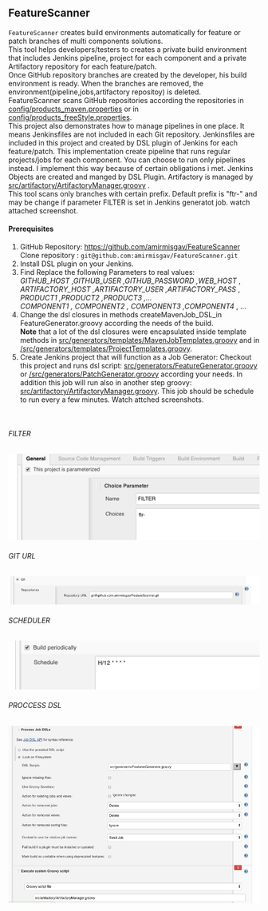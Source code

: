 ## FeatureScanner


`FeatureScanner` creates build environments automatically for feature or patch branches of multi components solutions.<br>
This tool helps developers/testers to creates a private build environment that includes Jenkins pipeline, project for each component and a private Artifactory repository for each feature/patch.<br>
Once GitHub repository branches are created by the developer, his build environment is ready. When the branches are removed, the environment(pipeline,jobs,artifactory repositoy) is deleted.<br>
FeatureScanner scans GitHub repositories according the repositories in [config/products_maven.properties](config/products_maven.properties) or in [config/products_freeStyle.properties](config/products_freeStyle.properties).<br>
This project also demonstrates how to manage pipelines in one place. It means Jenkinsfiles are not included in each Git repository. Jenkinsfiles are included in this project and created by DSL plugin of Jenkins for each feature/patch.
This implementation create pipeline that runs regular projects/jobs for each component. You can choose to run only pipelines instead. I implement this way because of certain obligations i met.
Jenkins Objects are created and manged by DSL Plugin. Artifactory is managed by [src/artifactory/ArtifactoryManager.groovy](src/artifactory/ArtifactoryManager.groovy) .<br>
This tool scans only branches with certain prefix. Default prefix is "ftr-" and may be change if parameter FILTER is set in Jenkins generatot job. watch attached screenshot.<br>

#### Prerequisites
1. 	GitHub Repository: https://github.com/amirmisgav/FeatureScanner <br>
	Clone repository : `git@github.com:amirmisgav/FeatureScanner.git`	
2. 	Install DSL plugin on your Jenkins.
3. 	Find  Replace the following Parameters to real values:<br>
    *GITHUB_HOST ,GITHUB_USER ,GITHUB_PASSWORD ,WEB_HOST* ,<br>
    *ARTIFACTORY_HOST ,ARTIFACTORY_USER ,ARTIFACTORY_PASS* ,<br>
    *PRODUCT1 ,PRODUCT2 ,PRODUCT3 ,...* <br>
    *COMPONENT1 , COMPONENT2 , COMPONENT3 ,COMPONENT4* ,
    ...<br>
4.  Change the dsl closures in methods createMavenJob_DSL_in FeatureGenerator.groovy according the needs of the build. <br>
    **Note** that a lot of the dsl closures were encapsulated inside template methods in [src/generators/templates/MavenJobTemplates.groovy](src/generators/templates/MavenJobTemplates.groovy) and in [/src/generators/templates/ProjectTemplates.groovy](/src/generators/templates/ProjectTemplates.groovy).
5.  Create Jenkins project that will function as a Job Generator: Checkout this project and runs dsl script: [src/generators/FeatureGenerator.groovy](src/generators/FeatureGenerator.groovy) or [/src/generators/PatchGenerator.groovy](/src/generators/PatchGenerator.groovy) according your needs. In addition this job will run also in another step groovy: [src/artifactory/ArtifactoryManager.groovy](src/artifactory/ArtifactoryManager.groovy). This job should be schedule to run every a few minutes. Watch attched screenshots.<br>

<br>

###### FILTER
![](images/filter.png?raw=true)
<br>

###### GIT URL
![Git Url](images/repository_url.png?raw=true)
<br>

###### SCHEDULER
![Scheduler](images/scheduler.png?raw=true)
<br>

###### PROCCESS DSL
![Proccess Job DSL](images/Proccess_job_DSL.png?raw=true)


